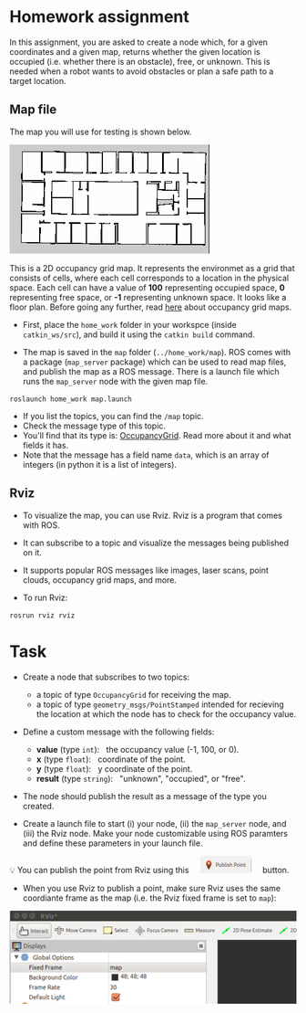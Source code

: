 # Homework assignment

In this assignment, you are asked to create a node which, for a given coordinates and a given map, returns whether the given location is occupied (i.e. whether there is an obstacle), free, or unknown. This is needed when a robot wants to avoid obstacles or plan a safe path to a target location.

## Map file
The map you will use for testing is shown below.

![example](figures/map.png)

This is a 2D occupancy grid map. It represents the environmet as a grid that consists of cells, where each cell corresponds to a location in the physical space. Each cell can have a value of **100** representing occupied space, **0** representing free space, or **-1** representing unknown space. It looks like a floor plan. Before going any further, read [here](occupancy_grid_maps.md) about occupancy grid maps.

- First, place the ```home_work``` folder in your workspce (inside ```catkin_ws/src```), and build it using the ```catkin build``` command.


- The map is saved in the ```map``` folder (```../home_work/map```). ROS comes with a package (```map_server``` package) which can be used to read map files, and publish the map as a ROS message. There is a launch file which runs the ```map_server``` node with the given map file.

```
roslaunch home_work map.launch
```

- If you list the topics, you can find the ```/map``` topic.
- Check the message type of this topic. 
- You'll find that its type is: [OccupancyGrid](http://docs.ros.org/kinetic/api/nav_msgs/html/msg/OccupancyGrid.html). Read more about it and what fields it has.
- Note that the message has a field name ```data```, which is an array of integers (in python it is a list of integers). 

## Rviz

- To visualize the map, you can use Rviz. Rviz is a program that comes with ROS.
- It can subscribe to a topic and visualize the messages being published on it.
- It supports popular ROS messages like images, laser scans, point clouds, occupancy grid maps, and more.

- To run Rviz:
```
rosrun rviz rviz
```

# Task

- Create a node that subscribes to two topics:
    - a topic of type ```OccupancyGrid``` for receiving the map.
    - a topic of type ```geometry_msgs/PointStamped``` intended for recieving the location at which the node has to check for the occupancy value.
- Define a custom message with the following fields:
    - **value** (type ```int```):&nbsp;&nbsp; the occupancy value (-1, 100, or 0).
    - **x** (type ```float```):&nbsp;&nbsp; coordinate of the point.
    - **y** (type ```float```):&nbsp;&nbsp; y coordinate of the point.
    - **result** (type ```string```):&nbsp;&nbsp; "unknown", "occupied", or "free".
- The node should publish the result as a message of the type you created.
  
- Create a launch file to start (i) your node, (ii) the ```map_server``` node, and (iii) the Rviz node. Make your node customizable using ROS paramters and define these parameters in your launch file.

:bulb: You can publish the point from Rviz using this &nbsp; &nbsp;  ![publish point](figures/publishPointRviz_button.png)  &nbsp; &nbsp;  button. 

- When you use Rviz to publish a point, make sure Rviz uses the same coordiante frame as the map (i.e. the Rviz fixed frame is set to  ```map```):
  
![Rviz fixed frame](figures/rviz_fixed_frame.png)